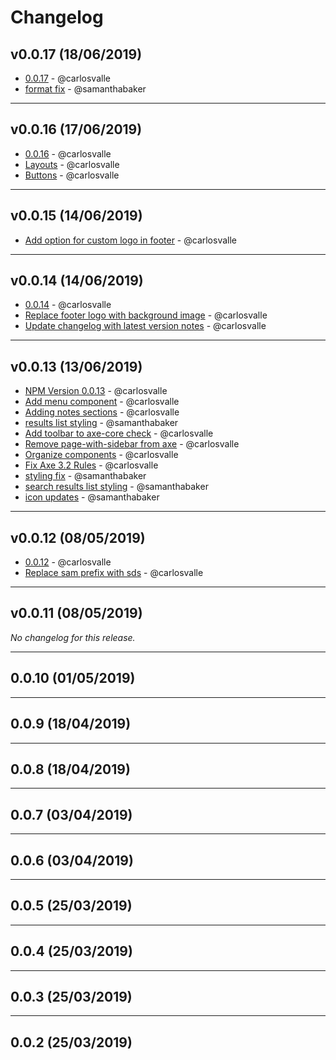 # Changelog

## v0.0.17 (18/06/2019)
- [0.0.17](https://github.com/GSA/sam-styles/commit/d92dee63a46b887323470135e676dac547287076) - @carlosvalle
- [format fix](https://github.com/GSA/sam-styles/commit/35b8b1437bc2b55b4339fafad420a3337b47a4f2) - @samanthabaker

---

## v0.0.16 (17/06/2019)
- [0.0.16](https://github.com/GSA/sam-styles/commit/8ffc736344164b9240b7f2f7184e497047f38e57) - @carlosvalle
- [Layouts](https://github.com/GSA/sam-styles/commit/7782f95d909620a1137be6de839b03047fa3cf78) - @carlosvalle
- [Buttons](https://github.com/GSA/sam-styles/commit/60ad7a64d60629df46f283d0f3b54a9fb3a30ff1) - @carlosvalle

---

## v0.0.15 (14/06/2019)
- [Add option for custom logo in footer](https://github.com/GSA/sam-styles/commit/9415616e67ccfd5c1d2f5c22616ff4c64f224b0c) - @carlosvalle

---

## v0.0.14 (14/06/2019)
- [0.0.14](https://github.com/GSA/sam-styles/commit/97cb048c86f2cead02b303bc324e5fc5bf60a561) - @carlosvalle
- [Replace footer logo with background image](https://github.com/GSA/sam-styles/commit/5c34752f597428107fab51f15aed2734a931e348) - @carlosvalle
- [Update changelog with latest version notes](https://github.com/GSA/sam-styles/commit/f905bb97a0da9ca26a2a675c200b55a83bb88f30) - @carlosvalle

---

## v0.0.13 (13/06/2019)
- [NPM Version 0.0.13](https://github.com/GSA/sam-styles/commit/f0dd5bf45ebd02c29451ae1b207008301e9e8a9f) - @carlosvalle
- [Add menu component](https://github.com/GSA/sam-styles/commit/e2e85e82b659fb8b599042148c025f549f666fe4) - @carlosvalle
- [Adding notes sections](https://github.com/GSA/sam-styles/commit/685849e3ac95a5ee45d5b8b98b6eca0c3580813a) - @carlosvalle
- [results list styling](https://github.com/GSA/sam-styles/commit/9deeb1e5de7e1e6294361b212e0215375519312b) - @samanthabaker
- [Add toolbar to axe-core check](https://github.com/GSA/sam-styles/commit/73d70f21da025b6d7902f63edd51d848b053740b) - @carlosvalle
- [Remove page-with-sidebar from axe](https://github.com/GSA/sam-styles/commit/d45c45b51b6c7fa941c12e41711768e71e2ca781) - @carlosvalle
- [Organize components](https://github.com/GSA/sam-styles/commit/1a134f8dbc1fe20d213817f0e0a3f36c5f5231bb) - @carlosvalle
- [Fix Axe 3.2 Rules](https://github.com/GSA/sam-styles/commit/9f4a607c1c72aa90e5d9722f34271a37b88f9925) - @carlosvalle
- [styling fix](https://github.com/GSA/sam-styles/commit/71ec20c48326f9ddf40c494689a5d5a787ef997f) - @samanthabaker
- [search results list styling](https://github.com/GSA/sam-styles/commit/737a067efb829a6ef2a8f3e23fc2d62a632c6674) - @samanthabaker
- [icon updates](https://github.com/GSA/sam-styles/commit/f26c9d70ea38b224a542ab64c7f5258a7019f226) - @samanthabaker

---

## v0.0.12 (08/05/2019)
- [0.0.12](https://github.com/GSA/sam-styles/commit/0a922c57e9be5eb2c0433e342ca31202e2e129c2) - @carlosvalle
- [Replace sam prefix with sds](https://github.com/GSA/sam-styles/commit/cf05f2bd5827faf6fabcb59ae961436167bde9f1) - @carlosvalle

---

## v0.0.11 (08/05/2019)
*No changelog for this release.*

---

## 0.0.10 (01/05/2019)

---

## 0.0.9 (18/04/2019)

---

## 0.0.8 (18/04/2019)

---

## 0.0.7 (03/04/2019)

---

## 0.0.6 (03/04/2019)

---

## 0.0.5 (25/03/2019)

---

## 0.0.4 (25/03/2019)

---

## 0.0.3 (25/03/2019)

---

## 0.0.2 (25/03/2019)
